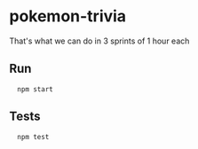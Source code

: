 # pokemon-trivia
That's what we can do in 3 sprints of 1 hour each

## Run
```
  npm start
```


## Tests
```
  npm test
```
